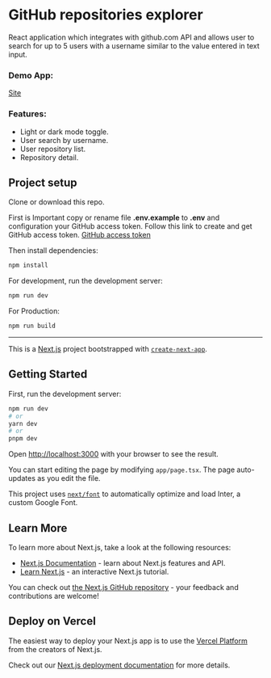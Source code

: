 	
# GitHub repositories explorer

React application which integrates with github.com API and allows user to search for up to 5 users with a username similar to the value entered in text input.

	
### Demo App:

[Site](https://main--euphonious-conkies-2fb02b.netlify.app/)

### Features:

- Light or dark mode toggle.
- User search by username.
- User repository list.
- Repository detail.

## Project setup

Clone or download this repo.

First is Important copy or rename file **.env.example** to **.env** and configuration your GitHub access token.
Follow this link to create and get GitHub access token.
[GitHub access token](https://docs.github.com/en/authentication/keeping-your-account-and-data-secure/managing-your-personal-access-tokens)

Then install dependencies:

```bash
npm install
```

For development, run the development server:

```bash
npm run dev
```

For Production:

```bash
npm run build
```

<hr />

This is a [Next.js](https://nextjs.org/) project bootstrapped with [`create-next-app`](https://github.com/vercel/next.js/tree/canary/packages/create-next-app).

## Getting Started

First, run the development server:

```bash
npm run dev
# or
yarn dev
# or
pnpm dev
```

Open [http://localhost:3000](http://localhost:3000) with your browser to see the result.

You can start editing the page by modifying `app/page.tsx`. The page auto-updates as you edit the file.

This project uses [`next/font`](https://nextjs.org/docs/basic-features/font-optimization) to automatically optimize and load Inter, a custom Google Font.

## Learn More

To learn more about Next.js, take a look at the following resources:

- [Next.js Documentation](https://nextjs.org/docs) - learn about Next.js features and API.
- [Learn Next.js](https://nextjs.org/learn) - an interactive Next.js tutorial.

You can check out [the Next.js GitHub repository](https://github.com/vercel/next.js/) - your feedback and contributions are welcome!

## Deploy on Vercel

The easiest way to deploy your Next.js app is to use the [Vercel Platform](https://vercel.com/new?utm_medium=default-template&filter=next.js&utm_source=create-next-app&utm_campaign=create-next-app-readme) from the creators of Next.js.

Check out our [Next.js deployment documentation](https://nextjs.org/docs/deployment) for more details.
